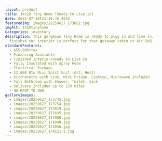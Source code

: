 ```yaml
---
layout: product
title: 14x28 Tiny Home (Ready to Live in)
date: 2025-07-16T21:19:46.404Z
featuredImg: images/20250627_173802.jpg
imgAlt: 1428tinyhome
Categories: inventory
description: This gorgeous Tiny Home is ready to plug in and live in. The
  finished our interior is perfect for that getaway cabin or Air BnB.
standardFeatures:
  - $55,000+tax
  - Financing Available
  - Finished Interior/Ready to Live in
  - Fully Insulated with Spray Foam
  - Electrical Package
  - 12,000 Btu Mini Split Unit (A/C, Heat)
  - Kitchenette with Sink, Mini Fridge, Cooktop, Microwave included
  - Full Bathroom with Shower, Toilet, Sink
  - Delivery Included up to 150 miles
  - NO RENT TO OWN
galleryImages:
  - images/20250627_173745.jpg
  - images/20250627_173754.jpg
  - images/20250627_173819.jpg
  - images/20250627_173835.jpg
  - images/20250627_173900.jpg
  - images/20250627_174048.jpg
  - images/20250627_174056.jpg
  - images/20250627_174121-1.jpg
---
```

